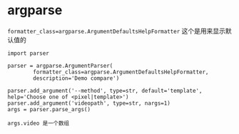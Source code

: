 # argparse

`formatter_class=argparse.ArgumentDefaultsHelpFormatter` 这个是用来显示默认值的

    import parser
    
    parser = argparse.ArgumentParser(
            formatter_class=argparse.ArgumentDefaultsHelpFormatter,
            description='Demo compare')
            
    parser.add_argument('--method', type=str, default='template', help='Choose one of <pixel|template>')
    parser.add_argument('videopath', type=str, nargs=1)
    args = parser.parse_args()
    
    args.video 是一个数组